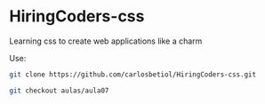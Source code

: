 # HiringCoders-css
Learning css to create web applications like a charm

Use:

```bash
git clone https://github.com/carlosbetiol/HiringCoders-css.git

git checkout aulas/aula07

```